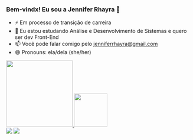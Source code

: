 ### Bem-vindx! Eu sou a Jennifer Rhayra 🌵
- ⚡ Em processo de transição de carreira
- 🌱 Eu estou estudando Análise e Desenvolvimento de Sistemas e quero ser dev Front-End
- 📫 Você pode falar comigo pelo jenniferrhayra@gmail.com
- 😄 Pronouns: ela/dela (she/her)

<div>
  <a href="https://github.com/JenniRhayra">
  <img height="180em" src="https://github-readme-stats.vercel.app/api?username=JenniRhayra&show_icons=true&theme=dracula&include_all_commits=true&count_private=true"/>
  <img height="90em" src="https://github-readme-stats.vercel.app/api/top-langs/?username=JenniRhayra&layout=compact&langs_count=7&theme=dracula"/>
</div>

<div> 
  <a href = "mailto:jenniferrhayra@gmail.com"><img src="https://img.shields.io/badge/-Gmail-%23333?style=for-the-badge&logo=gmail&logoColor=white" target="_blank"></a>
  <a href="https://www.linkedin.com/in/jennifer-rhayra-campos-73016311b" target="_blank"><img src="https://img.shields.io/badge/-LinkedIn-%230077B5?style=for-the-badge&logo=linkedin&logoColor=white" target="_blank"></a> 
 
</div>
